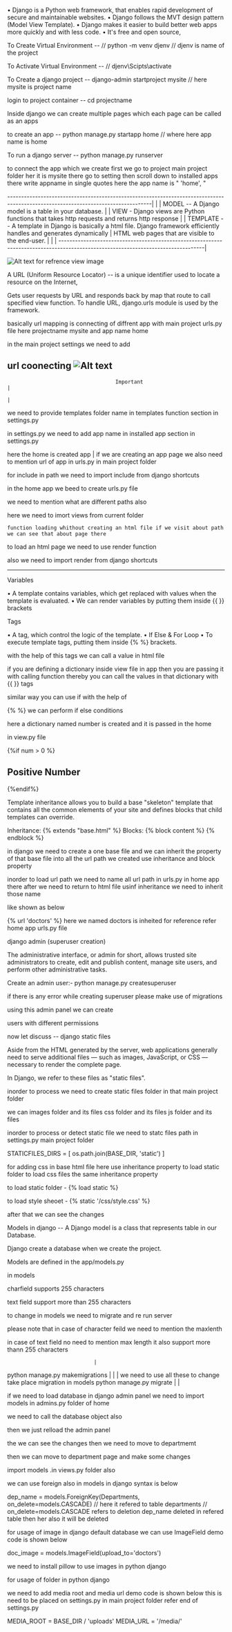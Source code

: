 • Django is a Python web framework, that enables rapid development of secure and maintainable websites.
• Django follows the MVT design pattern (Model View Template).
• Django makes it easier to build better web apps more quickly and with less code.
• It's free and open source,

To Create Virtual Environment -- // python -m venv djenv // djenv is name of the project

To Activate Virtual Environment -- // djenv\Scipts\activate 

To Create a django project --  django-admin startproject mysite // here mysite is project name

login to project container -- cd projectname


Inside django we can create multiple pages which each page can be called as an apps

to create an app -- python manage.py startapp home // where here app name is home 

To run a django server -- python manage.py runserver 

to connect the app which we create first we go to project main project folder her it is mysite there go  to setting
then scroll down to installed apps there write appname in single quotes here the app name is " 'home', "  

----------------------------------------------------------------------------------------------------------------------------------|
                                                                                                                                  |
                                                                                                                                  | 
MODEL -- A Django model is a table in your database.                                                                              |
                                                                                                                                  |
VIEW - Django views are Python functions that takes http requests and returns http response                                       |
                                                                                                                                  |
TEMPLATE -- A template in Django is basically a html file. Django framework efficiently handles and generates dynamically         |
HTML web pages that are visible to the end-user.                                                                                  |
                                                                                                                                  |
                                                                                                                                  |
----------------------------------------------------------------------------------------------------------------------------------|


![Alt text](image.png) for refrence view image

A URL (Uniform Resource Locator)  -- is a unique identifier used to locate a resource on the Internet,

Gets user requests by URL and responds back by map that route to call specified view function. To handle URL, django.urls 
module is used by the framework.

basically url mapping is connecting of diffrent app with main project urls.py file here projectname mysite and app name home

in the main project settings we need to add 


url coonecting ![Alt text](image-1.png)
-----------------------------------------------------------------------------------------------
                                       Important                                              |
                                                                                              |
we need to provide templates folder name in templates function section in settings.py   

in settings.py we need to add app name in installed app section in settings.py

 <!-- INSTALLED_APPS = [
    "django.contrib.admin",
    "django.contrib.auth",
    "django.contrib.contenttypes",
    "django.contrib.sessions",
    "django.contrib.messages",
    "django.contrib.staticfiles",
    "home",
] -->

here the home is created app 
                                                                                              |
if we are creating an app page we also need to mention url of app in urls.py in main project
folder
<!-- path("",include('home.urls') ), -->

for  include in path we need to import include from django shortcuts

in the home app we beed to create urls.py file

we need to  mention what are different paths also 

here we need to imort views from current folder

<!-- urlpatterns = [
  
    path("",views.index ),
    path("about",views.about ),
    path("booking",views.booking ),
    path("doctors",views.doctors ),
    path("contact",views.contact ),
    
] -->

<!-- def about(request):
    return HttpResponse("About Page") --> 

    function loading whithout creating an html file if we visit about path we can see that about page there

to load an html page we need to use render function

<!-- 
def index(request):
    return render(request ,"index.html") -->

also we need to import render from django shortcuts


-----------------------------------------------------------------------------------------------------------------------------------

Variables

• A template contains variables, which get replaced with values when the template is evaluated.
• We can render variables by putting them inside {{ }} brackets

Tags

• A tag, which control the logic of the template.
• If Else & For Loop
• To execute template tags, putting them inside {% %} brackets.

with the help of this tags we can call a value in html file 

if you are defining a dictionary inside view file in app then you are passing it with calling function thereby 
you can call the values in that dictionary with {{ }} tags 

similar way you can use if with the help of 

{% %} we can perform if else conditions

here a dictionary named number is created and it is passed in the home 

in view.py file


  {%if num > 0 %}
      <h2>Positive Number </h2>
    {%endif%}

Template inheritance allows you to build a base "skeleton" template that contains all the common elements of your site and 
defines blocks that child templates can override.

Inheritance: {% extends "base.html" %}
Blocks: {% block content %} {% endblock %}

in django we need to create a one base file and we can inherit the property of that base file
into all the url path we created use inheritance and block property

inorder to load url path we need to name all url path in urls.py in home app there after we need to return to html file 
usinf inheritance we need to inherit those name 

like shown as below 

{% url 'doctors' %} here we named doctors is inheited for reference refer home app urls.py file


django admin (superuser creation)

The administrative interface, or admin for short, allows trusted site administrators to create, edit 
and publish content, manage site users, and perform other administrative tasks.

Create an admin user:- python manage.py createsuperuser

if there is any error while creating superuser please make use of migrations

using this admin panel we can create 

users with different permissions

now let discuss -- django static files

Aside from the HTML generated by the server, web applications generally need to serve
additional files — such as images, JavaScript, or CSS — necessary to render the complete
page.

In Django, we refer to these files as "static files".

inorder to process we need to create static files folder in that main project folder

we can images folder and its files
       css    folder and its files
       js     folder and its files

inorder to process or detect static file we need to statc files path in settings.py main project folder

STATICFILES_DIRS = [
    os.path.join(BASE_DIR, 'static')
]



for adding css in base html file here use inheritance property to load static folder to 
load css files the same inheritance property

to load static folder - {% load static %}

to load style sheoet - {% static '/css/style.css' %}

after that we can see the changes 

Models in django -- A Django model is a class that represents table in our Database.

Django create a database  when we create the project.

Models are defined in the app/models.py

in models 

charfield supports 255 characters

text field support more than 255 characters



to change in models we need to migrate and re run server

please note that in case of character feild we need to mention the maxlenth 

in case of text field no need to mention max length it also support more thann 255 characters

                                |
python manage.py makemigrations |
                                |
                                | we need to use all these to change take place migration in models
python manage.py migrate        |
                                |

if we need to load database in django admin panel we need to import models in admins.py folder of home

we need to call the database object also

then we just relload the admin panel 

the we can see the changes then we need to move to departmemt

then we can move to department page and make some changes

import models .in views.py folder also

we can use foreign also in models in django syntax is below

   dep_name = models.ForeignKey(Departments, on_delete=models.CASCADE) // here it refered to table departments 
   // on_delete=models.CASCADE refers to deletion dep_name deleted in refered table then her also it will be deleted 

for usage of image in django default database we can use  ImageField  demo code is shown below

doc_image = models.ImageField(upload_to='doctors')

we need to install pillow to use images in python django

for usage of folder in python django 

we need to add media root and media url demo code is shown below this is need to be placed on 
settings.py in main project folder refer end of settings.py 

MEDIA_ROOT = BASE_DIR / 'uploads'
MEDIA_URL = '/media/'
